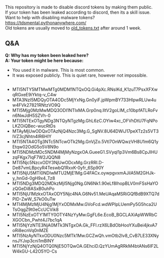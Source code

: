 This repository is made to disable discord tokens by making them public.  
If your token has been leaked according to discord, then its a skill issue.  
Want to help with disabling malware tokens? https://tdsmental.pythonanywhere.com/  
Old tokens are usually moved to [old_tokens.txt](https://github.com/tdsoperational/discord-rat-tokens/blob/main/old_tokens.txt) after around 1 week.  

## Q&A  

**Q: Why has my token been leaked here?**  
**A: Your token might be here because:**  
- You used it in malware. This is most common.  
- It was exposed publicly. This is quiet rare, however not impossible.  

## 

- MTI5NTY5MTMwMTg0MDM1NTQxOQ.Gi4pXc.RNsIKd_K1zuT7PsxXFXwqRGxeE9iYktq-v_C4w
- MTA3NzI5MDQyOTA4ODc5MjYxNg.Gn0yiF.jpWpmBY733HIpwRLUw4uw4FVk27821RNtzVO9Q
- MTI5Mjg0MzMwMDQ3ODI1NTIxMA.Grp0nq.IltV2goLIM_c10bpfATLRoFvn6NwJdH5SZVh-0
- MTI5NTExOTgyNDg3NTQyNTgzMg.GhL6zC.OYiw4xc_OFVhDtU7FqNPoLKZOiQBec-wucRtDs
- MTAyMjUwODQxOTAzNjQ4Nzc3Mg.G_SgNV.8U64DWiJ17peXTz2s5VT3lVZ3cjNhtn4IR6HIY
- MTI5NTA4OTg3NTc5NTcwOTk2Mg.GnVjZo.5Vtl7OnWQwzVH8U1m6Q1yEtqw02OdG5o5V8N9o
- MTI5NDMzMDc5NDM4MjMyNzgxOA.GueeG1.SVyqI1p3Vm6Bs8CpJIHUzqFKgx7IqF7W2JQQN8
- MTI5Njc5NzcxODY3NjUwODcxMg.GrzRRI.D-De87vmLBpcyR4TeswbQ1RxxK-0yfr_6Sp90Y
- MTI5NjU5MTI0NDIwMTU2MjE1Mg.G4FACx.oywpgvxmAJilA5M2GHJk-y_hnGd-0gH9x4_Tz8
- MTI5NDg3MDQ2MDkzMjI5Njg0Ng.GN6Nk1.90eLf8IhopBLV0mFSsHaYOzQGeDi8ASxB0uhPo
- MTI5NjU1MzkxOTAxODY5Njc4NA.G6Nv51.MeUAqaMSRiGQfBdB9XTQ7dPID-ZwW_S7kO0uTw
- MTI4MjMzMjU4Njg1MjYxODMxMw.GVoFcd.wdWPIpLUemPy5G5hca2UTsOqgZ9t0eCcUCVik8
- MTI5NzExOTY1MTY0OTY4NzYyMw.GgFL6e.EcoB_BGCLAXiApWWRbCXGOCbn_Pwht4J7bc1qA
- MTI5NjYzNTE3NjA0MTk3NTgxOA.Gk_FFl.rzX6LBdObHooYXuBei4jkvA7oRi8ecnVq0nMZE
- MTI5NzAyNTkxODU0Nzc5MTk1Mw.GCZwQh.vmOtb2lv8_CvB7LE33XNynsJYJxp3cni1mBINY
- MTI5NjYzNjQ4OTQ0NjE5OTQwOA.GEhciD.QzYUmAgRRkM4btANs6IF2LW4kGU-L42O5YO-Cs